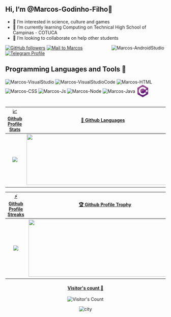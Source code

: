 ## Hi, I’m @Marcos-Godinho-Filho👋


- 👀 I’m interested in science, culture and games
- 🌱 I’m currently learning Computing on Technical High School of Campinas - COTUCA
- 💞️ I’m looking to collaborate on help other students

<!---
Marcos-Godinho-Filho/Marcos-Godinho-Filho is a ✨ special ✨ repository because its `README.md` (this file) appears on your GitHub profile.
You can click the Preview link to take a look at your changes.
--->

<img src="https://user-images.githubusercontent.com/113925560/192182516-3ef83a7a-f11c-4cb6-8f47-aab224549002.png" align=
"right" alt="Marcos-AndroidStudio" width="170">

[<img alt="GitHub followers" src="https://img.shields.io/github/followers/Marcos-Godinho-Filho?label=Follow&style=social" height="22" title="Follow me"/>][github]
[<img alt="Mail to Marcos" src="https://img.shields.io/badge/-Gmail-c14438?style=flat&logo=Gmail&logoColor=white" height="22" title="mcvsk.filho@gmail.com" />][email]
[<img alt="Telegram Profile" src="https://img.shields.io/badge/-Telegram-black?style=flat-square&logo=Telegram&link=https://www.linkedin.com/in/Anaghirali" height="22" />][telegram] 

[github]: https://github.com/Marcos-Godinho-Filho
[email]: mailto:mcvsk.filho@gmail.com
[telegram]:https://t.me/MarcosGFilho


## Programming Languages and Tools 🚀

<div style="display: inline_block"> 
  
  <img align="center" alt="Marcos-VisualStudio" width="40" src="https://img.icons8.com/fluency/50/000000/visual-studio-2019.png">
  <img align="center" alt="Marcos-VisualStudioCode" width="40" src="https://img.icons8.com/color/48/000000/visual-studio-code-2019.png">
  <img align="center" alt="Marcos-HTML" width="40" src="https://cdn.jsdelivr.net/gh/devicons/devicon/icons/html5/html5-original.svg">
  <img align="center" alt="Marcos-CSS" width="40" src="https://cdn.jsdelivr.net/gh/devicons/devicon/icons/css3/css3-original.svg">
  <img align="center" alt="Marcos-Js" width="40" src="https://img.icons8.com/color/240/000000/javascript.png">
  <img align="center" alt="Marcos-Node" width="40" src="https://img.icons8.com/color/240/000000/nodejs.png">
  <img align="center" alt="Marcos-Java" width="40" src="https://cdn.jsdelivr.net/gh/devicons/devicon/icons/java/java-original-wordmark.svg">
  <img align="center" alt="Marcos-CSharp" width="40" src="https://raw.githubusercontent.com/devicons/devicon/master/icons/csharp/csharp-original.svg">
 
</div>

##

| [📈 Github Profile Stats](https://github.com/Marcos-Godinho-Filho/github-readme-stats#github-stats-card) | [📓 Github Languages](https://github.com/Marcos-Godinho-Filho/github-readme-stats#top-languages-card) |
| :---: | :---: |
| <img height="180" src="https://github-readme-stats.vercel.app/api?username=Marcos-Godinho-Filho&show_icons=true&theme=radical" /> | <img height="160" width="480"  src="https://github-readme-stats.vercel.app/api/top-langs/?username=Marcos-Godinho-Filho&theme=radical&layout=compact" /> |

| [⚡️ Github Profile Streaks](https://github.com/DenverCoder1/github-readme-streak-stats#github-readme-streak-stats) | [🏆 Github Profile Trophy](https://github.com/ryo-ma/github-profile-trophy#github-profile-trophy)
| :---: | :---: |
| <img height="180" src="https://github-readme-streak-stats.herokuapp.com?user=Marcos-Godinho-Filho&theme=radical&date_format=M%20j%5B%2C%20Y%5D&ring=DD0000&currStreakNum=DDC900&fire=DD0000&currStreakLabel=DDC900&sideLabels=00DDD6" /> | <img height="180" width="480" src="https://github-profile-trophy.vercel.app/?username=Marcos-Godinho-Filho&theme=radical&row=2&column=5&margin-w=30&margin-h=30&rank=SECRET,SSS,SS,S,AAA,AA,A,B,C" /> |

<div align="center">

[<h4>Visitor's count 👀</h4>](https://dev.to/ryanlanciaux/visitor-count-on-your-github-profile-with-one-line-of-markdown-593g)
<img src="https://profile-counter.glitch.me/Marcos-Godinho-Filho/count.svg" alt="Visitor's Count" title="Visitor's Count"/>
  
![city](https://user-images.githubusercontent.com/113925560/192293401-f674b4d4-b0f6-4561-a18d-1c542cc65506.gif)

</div>
